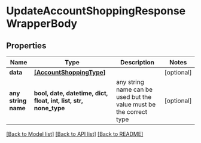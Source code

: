 # UpdateAccountShoppingResponseWrapperBody


## Properties
Name | Type | Description | Notes
------------ | ------------- | ------------- | -------------
**data** | [**[AccountShoppingType]**](AccountShoppingType.md) |  | [optional] 
**any string name** | **bool, date, datetime, dict, float, int, list, str, none_type** | any string name can be used but the value must be the correct type | [optional]

[[Back to Model list]](../README.md#documentation-for-models) [[Back to API list]](../README.md#documentation-for-api-endpoints) [[Back to README]](../README.md)


